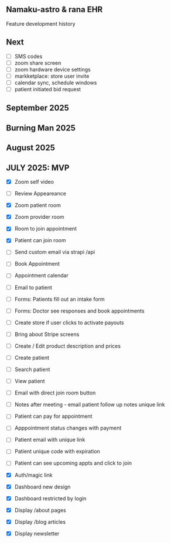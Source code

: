 ## Namaku-astro & rana EHR

Feature development history

## Next

- [ ] SMS codes
- [ ] zoom share screen
- [ ] zoom hardware device settings
- [ ] markketplace: store user invite
- [ ] calendar sync, schedule windows
- [ ] patient initiated bid request

## September 2025

## Burning Man 2025

## August 2025

## JULY 2025: MVP

- [x] Zoom self video
- [ ] Review Appeareance
- [x] Zoom patient room
- [x] Zoom provider room
- [x] Room to join appointment
- [x] Patient can join room
- [ ] Send custom email via strapi /api
- [ ] Book Appointment
- [ ] Appointment calendar
- [ ] Email to patient
- [ ] Forms: Patients fill out an intake form
- [ ] Forms: Doctor see responses and book appointments

- [ ] Create store if user clicks to activate payouts
- [ ] Bring about Stripe screens
- [ ] Create / Edit product description and prices

- [ ] Create patient
- [ ] Search patient
- [ ] View patient
- [ ] Email with direct join room button
- [ ] Notes after meeting - email patient follow up notes unique link

- [ ] Patient can pay for appointment
- [ ] Apppointment status changes with payment

- [ ] Patient email with unique link
- [ ] Patient unique code with expiration
- [ ] Patient can see upcoming appts and click to join

- [x] Auth/magic link
- [x] Dashboard new design
- [x] Dashboard restricted by login
- [x] Display /about pages
- [x] Display /blog articles
- [x] Display newsletter

